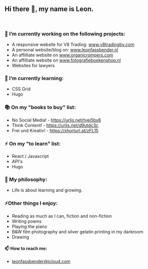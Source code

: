 ## Hi there 👋, my name is Leon. 
<br>


### 🔭 I’m currently working on the following projects: 

- A responsive website for V8 Trading: www.v8tradingbv.com
- A personal website/blog on: www.leonfassbender.nl 
- An affilliate website on www.organicrompers.com
- An affilliate website on www.fotografieboekenshop.nl
- Websites for lawyers 

### 🌱 I’m currently learning: 

- CSS Grid
- Hugo 

### 📚 On my "books to buy" list: 

- No Social Media! - https://urlis.net/tyei5bx8
- Think Content! - https://urlis.net/d9utdc3c
- Frei und Kreativ! - https://shorturl.at/zFL15

### ⚡ On my "to learn" list: 

- React / Javascript
- API's
- Hugo 

### 🧐 My philosophy: 

- Life is about learning and growing. 

### ⚡Other things I enjoy: 

- Reading as much as I can, fiction and non-fiction
- Writing poems
- Playing the piano
- B&W film photography and silver gelatin printing in my darkroom
- Drawing 

#### 📫 How to reach me: 

- leonfassbender@icloud.com
